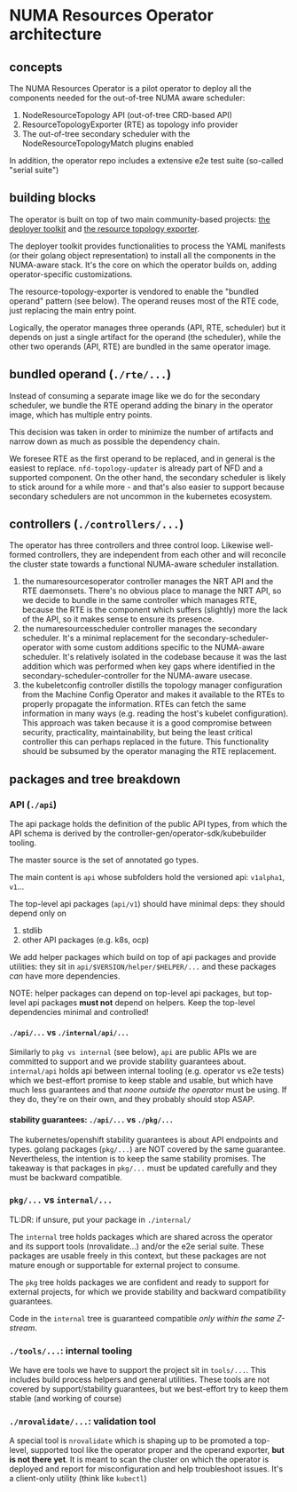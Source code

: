 # NUMA Resources Operator architecture

## concepts

The NUMA Resources Operator is a pilot operator to deploy all the components needed for the out-of-tree NUMA aware scheduler:
1. NodeResourceTopology API (out-of-tree CRD-based API)
2. ResourceTopologyExporter (RTE) as topology info provider
3. The out-of-tree secondary scheduler with the NodeResourceTopologyMatch plugins enabled

In addition, the operator repo includes a extensive e2e test suite (so-called "serial suite")

## building blocks

The operator is built on top of two main community-based projects: [the deployer toolkit](https://github.com/k8stopologyawareschedwg/deployer)
and [the resource topology exporter](https://github.com/k8stopologyawareschedwg/resource-topology-exporter).

The deployer toolkit provides functionalities to process the YAML manifests (or their golang object representation) to install all the components
in the NUMA-aware stack. It's the core on which the operator builds on, adding operator-specific customizations.

The resource-topology-exporter is vendored to enable the "bundled operand" pattern (see below). The operand reuses most of the RTE code, just
replacing the main entry point.

Logically, the operator manages three operands (API, RTE, scheduler) but it depends on just a single artifact for the operand (the scheduler),
while the other two operands (API, RTE) are bundled in the same operator image.

## bundled operand (`./rte/...`)

Instead of consuming a separate image like we do for the secondary scheduler, we bundle the RTE operand adding the binary in the operator image,
which has multiple entry points.

This decision was taken in order to minimize the number of artifacts and narrow down as much as possible the dependency chain.

We foresee RTE as the first operand to be replaced, and in general is the easiest to replace. `nfd-topology-updater` is already part of NFD
and a supported component. On the other hand, the secondary scheduler is likely to stick around for a while more - and that's also easier to
support because secondary schedulers are not uncommon in the kubernetes ecosystem.

## controllers (`./controllers/...`)

The operator has three controllers and three control loop. Likewise well-formed controllers, they are independent from each other and will
reconcile the cluster state towards a functional NUMA-aware scheduler installation.

1. the numaresourcesoperator controller manages the NRT API and the RTE daemonsets. There's no obvious place to manage the NRT API, so we
   decide to bundle in the same controller which manages RTE, because the RTE is the component which suffers (slightly) more the lack of
   the API, so it makes sense to ensure its presence.
2. the numaresourcesscheduler controller manages the secondary scheduler. It's a minimal replacement for the secondary-scheduler-operator
   with some custom additions specific to the NUMA-aware scheduler. It's relatively isolated in the codebase because it was the last
   addition which was performed when key gaps where identified in the secondary-scheduler-controller for the NUMA-aware usecase.
3. the kubeletconfig controller distills the topology manager configuration from the Machine Config Operator  and makes it available
   to the RTEs to properly propagate the information. RTEs can fetch the same information in many ways (e.g. reading the host's kubelet
   configuration). This approach was taken because it is a good compromise between security, practicality, maintainability, but being
   the least critical controller this can perhaps replaced in the future. This functionality should be subsumed by the operator
   managing the RTE replacement.

## packages and tree breakdown

### API (`./api`)

The api package holds the definition of the public API types, from which the API schema
is derived by the controller-gen/operator-sdk/kubebuilder tooling.

The master source is the set of annotated go types.

The main content is `api` whose subfolders hold the versioned api:
`v1alpha1`, `v1`...

The top-level api packages (`api/v1`) should have minimal deps: they
should depend only on
1. stdlib
2. other API packages (e.g. k8s, ocp)

We add helper packages which build on top of api packages and provide utilities: they sit in
`api/$VERSION/helper/$HELPER/...` and these packages *can* have more dependencies.

NOTE: helper packages can depend on top-level api packages, but top-level api packages **must not**
depend on helpers. Keep the top-level dependencies minimal and controlled!

#### `./api/...` vs `./internal/api/...`

Similarly to `pkg vs internal` (see below), `api` are public APIs we are committed to support and we provide
stability guarantees about. `internal/api` holds api between internal tooling (e.g. operator vs e2e tests)
which we best-effort promise to keep stable and usable, but which have much less guarantees and that
*noone outside the operator* must be using. If they do, they're on their own, and they probably should stop ASAP.

#### stability guarantees: `./api/...` vs `./pkg/...`

The kubernetes/openshift stability guarantees is about API endpoints and types. golang packages (`pkg/...`) are
NOT covered by the same guarantee. Nevertheless, the intention is to keep the same stability promises.
The takeaway is that packages in `pkg/...` must be updated carefully and they must be backward compatible.

### `pkg/...` vs `internal/...`

TL:DR: if unsure, put your package in `./internal/`

The `internal` tree holds packages which are shared across the operator and its support tools (nrovalidate...) and/or
the e2e serial suite. These packages are usable freely in this context, but these packages are not mature enough
or supportable for external project to consume.

The `pkg` tree holds packages we are confident and ready to support for external projects, for which we provide
stability and backward compatibility guarantees.

Code in the `internal` tree is guaranteed compatible *only within the same Z-stream*.

### `./tools/...`: internal tooling

We have ere tools we have to support the project sit in `tools/...`. This includes build process helpers and general utilities.
These tools are not covered by support/stability guarantees, but we best-effort try to keep them stable (and working of course)

### `./nrovalidate/...`: validation tool

A special tool is `nrovalidate` which is shaping up to be promoted a top-level, supported tool like the operator proper
and the operand exporter, **but is not there yet**. It is meant to scan the cluster on which the operator is deployed
and report for misconfiguration and help troubleshoot issues. It's a client-only utility (think like `kubectl`)

